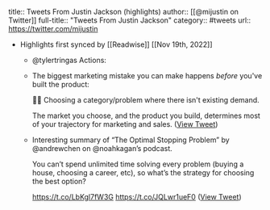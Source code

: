 title:: Tweets From Justin Jackson (highlights)
author:: [[@mijustin on Twitter]]
full-title:: "Tweets From Justin Jackson"
category:: #tweets
url:: https://twitter.com/mijustin

- Highlights first synced by [[Readwise]] [[Nov 19th, 2022]]
	- @tylertringas Actions:
	- The biggest marketing mistake you can make happens *before* you've built the product:
	  
	  🙅‍♂️ Choosing a category/problem where there isn't existing demand.
	  
	  The market you choose, and the product you build, determines most of your trajectory for marketing and sales. ([View Tweet](https://twitter.com/mijustin/status/1397625541604175872))
	- Interesting summary of “The Optimal Stopping Problem” by @andrewchen on @noahkagan’s podcast.
	  
	  You can’t spend unlimited time solving every problem (buying a house, choosing a career, etc), so what’s the strategy for choosing the best option?
	  
	  https://t.co/LbKgl7fW3G https://t.co/JQLwr1ueF0 ([View Tweet](https://twitter.com/mijustin/status/1469205117731688449))